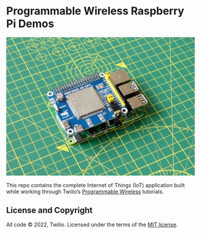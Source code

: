 # Programmable Wireless Raspberry Pi Demos

![Raspberry Pi and Waveshare SIM7600X 4G Hat with Programmable Wireless](images/waveshare.jpg)

This repo contains the complete Internet of Things (IoT) application built while working through Twilio’s [Programmable Wireless](https://www.twilio.com/docs/iot/wireless) tutorials.

## License and Copyright

All code © 2022, Twilio. Licensed under the terms of the [MIT license](LICENSE.md).